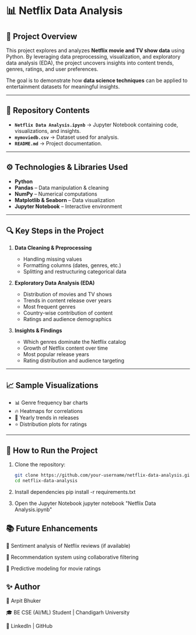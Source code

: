 # 📊 Netflix Data Analysis  

## 📌 Project Overview  
This project explores and analyzes **Netflix movie and TV show data** using Python. By leveraging data preprocessing, visualization, and exploratory data analysis (EDA), the project uncovers insights into content trends, genres, ratings, and user preferences.  

The goal is to demonstrate how **data science techniques** can be applied to entertainment datasets for meaningful insights.  

---

## 📂 Repository Contents  
- **`Netflix Data Analysis.ipynb`** → Jupyter Notebook containing code, visualizations, and insights.  
- **`mymoviedb.csv`** → Dataset used for analysis.  
- **`README.md`** → Project documentation.  

---

## ⚙️ Technologies & Libraries Used  
- **Python**  
- **Pandas** – Data manipulation & cleaning  
- **NumPy** – Numerical computations  
- **Matplotlib & Seaborn** – Data visualization  
- **Jupyter Notebook** – Interactive environment  

---

## 🔍 Key Steps in the Project  
1. **Data Cleaning & Preprocessing**  
   - Handling missing values  
   - Formatting columns (dates, genres, etc.)  
   - Splitting and restructuring categorical data  

2. **Exploratory Data Analysis (EDA)**  
   - Distribution of movies and TV shows  
   - Trends in content release over years  
   - Most frequent genres  
   - Country-wise contribution of content  
   - Ratings and audience demographics  

3. **Insights & Findings**  
   - Which genres dominate the Netflix catalog  
   - Growth of Netflix content over time  
   - Most popular release years  
   - Rating distribution and audience targeting  

---

## 📈 Sample Visualizations  
- 📊 Genre frequency bar charts  
- 🔥 Heatmaps for correlations  
- 📅 Yearly trends in releases  
- ⭐ Distribution plots for ratings  

---

## 🚀 How to Run the Project  
1. Clone the repository:  
   ```bash
   git clone https://github.com/your-username/netflix-data-analysis.git
   cd netflix-data-analysis
2. Install dependencies
pip install -r requirements.txt

3. Open the Jupyter Notebook
jupyter notebook "Netflix Data Analysis.ipynb"


## 📚 Future Enhancements

📝 Sentiment analysis of Netflix reviews (if available)

🎯 Recommendation system using collaborative filtering

🤖 Predictive modeling for movie ratings


## ✨ Author

👤 Arpit Bhuker

🎓 BE CSE (AI/ML) Student | Chandigarh University

🔗 LinkedIn | GitHub
